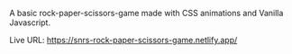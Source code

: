 A basic rock-paper-scissors-game made with CSS animations and Vanilla Javascript.

Live URL: https://snrs-rock-paper-scissors-game.netlify.app/
